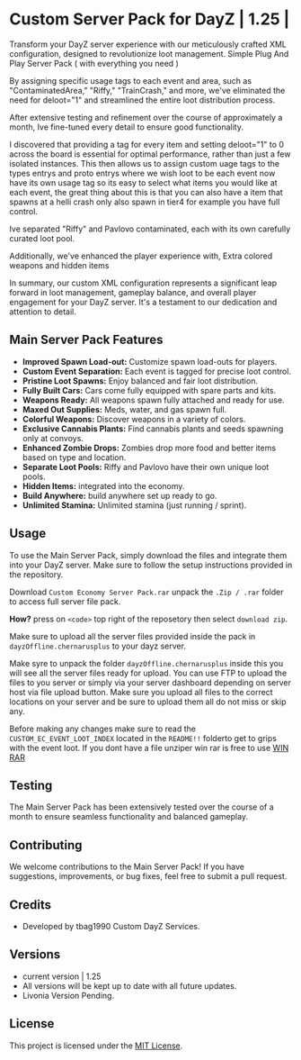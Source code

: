 # Custom Server Pack for DayZ | 1.25 |


Transform your DayZ server experience with our meticulously crafted XML configuration, designed to revolutionize loot management.
Simple Plug And Play Server Pack ( with everything you need )

By assigning specific usage tags to each event and area,
such as "ContaminatedArea," "Riffy," "TrainCrash," and more,
we've eliminated the need for deloot="1" and streamlined the entire loot distribution process.

After extensive testing and refinement over the course of approximately a month,
Ive fine-tuned every detail to ensure good functionality.

I discovered that providing a tag for every item and setting deloot="1" to 0 across the board is essential for optimal performance, rather than just a few isolated instances.
This then allows us to assign custom uage tags to the types entrys and proto entrys where we wish loot to be each event now have its own usage tag so its easy to select what items you would like at each event,
the great thing about this is that you can also have a item that spawns at a helli crash only also spawn in tier4 for example you have full control.

Ive separated "Riffy" and Pavlovo contaminated, each with its own carefully curated loot pool.

Additionally, we've enhanced the player experience with, Extra colored weapons and hidden items

In summary, our custom XML configuration represents a significant leap forward in loot management,
gameplay balance, and overall player engagement for your DayZ server. It's a testament to our dedication and attention to detail.

## Main Server Pack Features

- **Improved Spawn Load-out:** Customize spawn load-outs for players.
- **Custom Event Separation:** Each event is tagged for precise loot control.
- **Pristine Loot Spawns:** Enjoy balanced and fair loot distribution.
- **Fully Built Cars:** Cars come fully equipped with spare parts and kits.
- **Weapons Ready:** All weapons spawn fully attached and ready for use.
- **Maxed Out Supplies:** Meds, water, and gas spawn full.
- **Colorful Weapons:** Discover weapons in a variety of colors.
- **Exclusive Cannabis Plants:** Find cannabis plants and seeds spawning only at convoys.
- **Enhanced Zombie Drops:** Zombies drop more food and better items based on type and location.
- **Separate Loot Pools:** Riffy and Pavlovo have their own unique loot pools.
- **Hidden Items:** integrated into the economy.
- **Build Anywhere:** build anywhere set up ready to go.
- **Unlimited Stamina:** Unlimited stamina (just running / sprint).

## Usage

To use the Main Server Pack, simply download the files and integrate them into your DayZ server.
Make sure to follow the setup instructions provided in the repository.

Download `Custom Economy Server Pack.rar` unpack the `.Zip / .rar` folder to access full server file pack.

**How?** press on `<code>` top right of the reposetory then select `download zip`.

Make sure to upload all the server files provided inside the pack in `dayzOffline.chernarusplus` to your dayz server.

Make syre to unpack the folder `dayzOffline.chernarusplus` inside this you will see all the server files ready for upload.
You can use FTP to upload the files to you server or simply via your server dashboard depending on server host via file upload button.
Make sure you upload all files to the correct locations on your server and be sure to upload them all do not miss or skip any.

Before making any changes make sure to read the `CUSTOM_EC_EVENT_LOOT_INDEX` located in the `README!!` folderto get to grips with the event loot.
If you dont have a file unziper win rar is free to use
[WIN RAR](https://www.win-rar.com/)

## Testing

The Main Server Pack has been extensively tested over the course of a month to ensure seamless functionality and balanced gameplay.

## Contributing

We welcome contributions to the Main Server Pack! If you have suggestions, improvements, or bug fixes, feel free to submit a pull request.

## Credits

- Developed by tbag1990 Custom DayZ Services.


## Versions
- current version | 1.25
- All versions will be kept up to date with all future updates.
- Livonia Version Pending.

## License

This project is licensed under the [MIT License](LICENSE).
